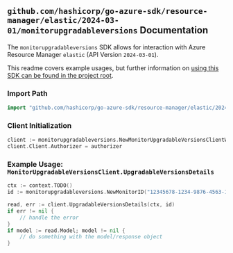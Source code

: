 
## `github.com/hashicorp/go-azure-sdk/resource-manager/elastic/2024-03-01/monitorupgradableversions` Documentation

The `monitorupgradableversions` SDK allows for interaction with Azure Resource Manager `elastic` (API Version `2024-03-01`).

This readme covers example usages, but further information on [using this SDK can be found in the project root](https://github.com/hashicorp/go-azure-sdk/tree/main/docs).

### Import Path

```go
import "github.com/hashicorp/go-azure-sdk/resource-manager/elastic/2024-03-01/monitorupgradableversions"
```


### Client Initialization

```go
client := monitorupgradableversions.NewMonitorUpgradableVersionsClientWithBaseURI("https://management.azure.com")
client.Client.Authorizer = authorizer
```


### Example Usage: `MonitorUpgradableVersionsClient.UpgradableVersionsDetails`

```go
ctx := context.TODO()
id := monitorupgradableversions.NewMonitorID("12345678-1234-9876-4563-123456789012", "example-resource-group", "monitorName")

read, err := client.UpgradableVersionsDetails(ctx, id)
if err != nil {
	// handle the error
}
if model := read.Model; model != nil {
	// do something with the model/response object
}
```
